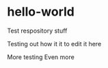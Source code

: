 # hello-world
Test respository stuff

Testing out how it it to edit it here

More testing
Even more
